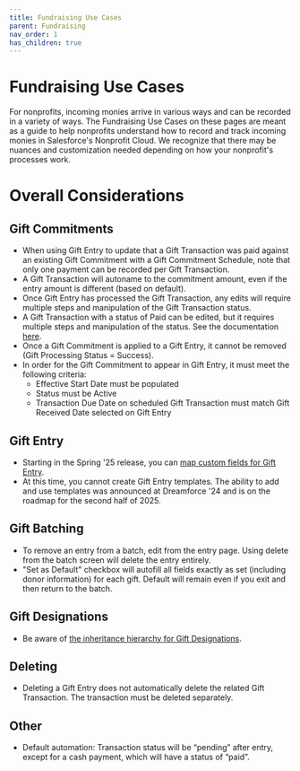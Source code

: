 ```yaml
---
title: Fundraising Use Cases
parent: Fundraising
nav_order: 1
has_children: true
---
```

# Fundraising Use Cases
For nonprofits, incoming monies arrive in various ways and can be recorded in a variety of ways. The Fundraising Use Cases on these pages are meant as a guide to help nonprofits understand how to record and track incoming monies in Salesforce's Nonprofit Cloud. We recognize that there may be nuances and customization needed depending on how your nonprofit's processes work.

# Overall Considerations

## Gift Commitments
* When using Gift Entry to update that a Gift Transaction was paid against an existing Gift Commitment with a Gift Commitment Schedule, note that only one payment can be recorded per Gift Transaction.
* A Gift Transaction will autoname to the commitment amount, even if the entry amount is different (based on default).
* Once Gift Entry has processed the Gift Transaction, any edits will require multiple steps and manipulation of the Gift Transaction status.
* A Gift Transaction with a status of Paid can be edited, but it requires multiple steps and manipulation of the status. See the documentation [here](https://help.salesforce.com/s/articleView?id=sfdo.npc_fr_gift_transactions.htm&type=5).
* Once a Gift Commitment is applied to a Gift Entry, it cannot be removed (Gift Processing Status = Success).
* In order for the Gift Commitment to appear in Gift Entry, it must meet the following criteria:
    * Effective Start Date must be populated
    * Status must be Active
    * Transaction Due Date on scheduled Gift Transaction must match Gift Received Date selected on Gift Entry
## Gift Entry
* Starting in the Spring '25 release, you can [map custom fields for Gift Entry](https://help.salesforce.com/s/articleView?id=release-notes.rn_fundraising_improve_donor_relations_and_track_the_impact_of_gifts.htm&release=254&type=5).
* At this time, you cannot create Gift Entry templates. The ability to add and use templates was announced at Dreamforce '24 and is on the roadmap for the second half of 2025.
## Gift Batching
* To remove an entry from a batch, edit from the entry page. Using delete from the batch screen will delete the entry entirely.
* "Set as Default" checkbox will autofill all fields exactly as set (including donor information) for each gift. Default will remain even if you exit and then return to the batch.
## Gift Designations
* Be aware of [the inheritance hierarchy for Gift Designations](https://help.salesforce.com/s/articleView?id=sfdo.npc_fr_manage_designations.htm&type=5).
## Deleting 
* Deleting a Gift Entry does not automatically delete the related Gift Transaction.  The transaction must be deleted separately.
## Other
* Default automation: Transaction status will be “pending” after entry, except for a cash payment, which will have a status of “paid”.

